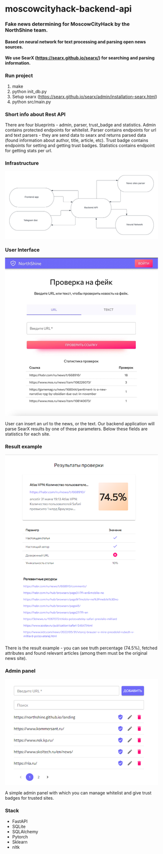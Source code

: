 # moscowcityhack-backend-api
### Fake news determining for MoscowCityHack by the NorthShine team.
#### Based on neural network for text processing and parsing open news sources.
#### We use SearX (https://searx.github.io/searx/) for searching and parsing information.

### Run project

1. make
2. python init_db.py
3. Setup searx (https://searx.github.io/searx/admin/installation-searx.html)
4. python src/main.py


### Short info about Rest API

There are four blueprints - admin, parser, trust_badge and statistics. 
Admin contains protected endpoints for whitelist. 
Parser contains endpoints for url and text parsers - they are send data to searx and returns parsed data (found information about author, title, article, etc).
Trust badge contains endpoints for setting and getting trust badges.
Statistics contains endpoint for getting stats per url.


### Infrastructure 

![project map](images/map.png)


### User Interface

![ui](images/1.jpg)

User can insert an url to the news, or the text. Our backend application will parse SearX results by one of these parameters. Below these fields are statistics for each site.


### Result example


![result_example](images/2.png)

There is the result example - you can see truth percentage (74.5%), fetched attributes and found relevant articles (among them must be the original news site). 


### Admin panel

![admin](images/3.png)

A simple admin panel with which you can manage whitelist and give trust badges for trusted sites.


### Stack

- FastAPI
- SQLite
- SQLAlchemy
- Pytorch
- Sklearn
- nltk
